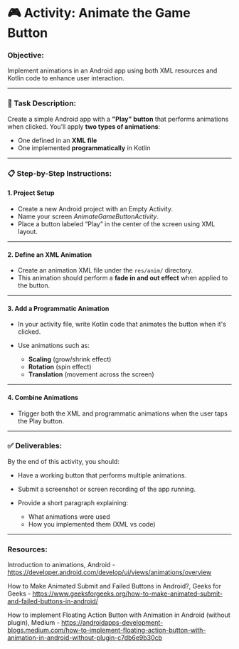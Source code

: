 # 🎮 **Activity: Animate the Game Button**

### **Objective:**

Implement animations in an Android app using both XML resources and Kotlin code to enhance user interaction.

---

### **🧠 Task Description:**

Create a simple Android app with a **"Play" button** that performs animations when clicked. You’ll apply **two types of animations**:

* One defined in an **XML file**
* One implemented **programmatically** in Kotlin

---

### **📋 Step-by-Step Instructions:**

#### **1. Project Setup**

* Create a new Android project with an Empty Activity.
* Name your screen *AnimateGameButtonActivity*.
* Place a button labeled “Play” in the center of the screen using XML layout.

---

#### **2. Define an XML Animation**

* Create an animation XML file under the `res/anim/` directory.
* This animation should perform a **fade in and out effect** when applied to the button.

---

#### **3. Add a Programmatic Animation**

* In your activity file, write Kotlin code that animates the button when it's clicked.
* Use animations such as:

  * **Scaling** (grow/shrink effect)
  * **Rotation** (spin effect)
  * **Translation** (movement across the screen)

---

#### **4. Combine Animations**

* Trigger both the XML and programmatic animations when the user taps the Play button.

---

### **✅ Deliverables:**

By the end of this activity, you should:

* Have a working button that performs multiple animations.
* Submit a screenshot or screen recording of the app running.
* Provide a short paragraph explaining:

  * What animations were used
  * How you implemented them (XML vs code)

---

### Resources:

Introduction to animations, Android - https://developer.android.com/develop/ui/views/animations/overview

How to Make Animated Submit and Failed Buttons in Android?, Geeks for Geeks - https://www.geeksforgeeks.org/how-to-make-animated-submit-and-failed-buttons-in-android/

How to implement Floating Action Button with Animation in Android (without plugin), Medium - https://androidapps-development-blogs.medium.com/how-to-implement-floating-action-button-with-animation-in-android-without-plugin-c7db6e9b30cb

